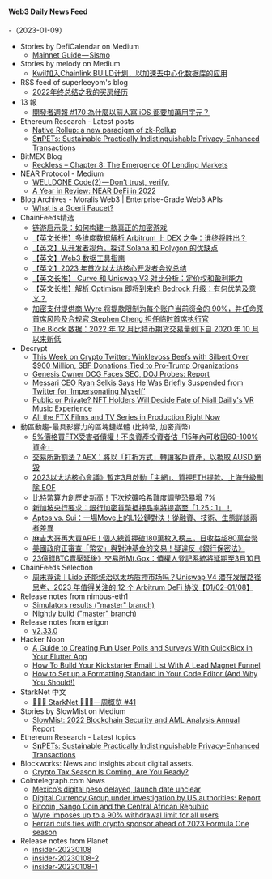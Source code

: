 #### Web3 Daily News Feed
-（2023-01-09）

- Stories by DefiCalendar on Medium
  - [Mainnet Guide — Sismo](https://medium.com/@CalendarDefi/mainnet-guide-sismo-2397305a025c?source=rss-4949be3a0c7a------2)
- Stories by melody on Medium
  - [Kwil加入Chainlink BUILD计划，以加速去中心化数据库的应用](https://medium.com/@melody8848/kwil%E5%8A%A0%E5%85%A5chainlink-build%E8%AE%A1%E5%88%92-%E4%BB%A5%E5%8A%A0%E9%80%9F%E5%8E%BB%E4%B8%AD%E5%BF%83%E5%8C%96%E6%95%B0%E6%8D%AE%E5%BA%93%E7%9A%84%E5%BA%94%E7%94%A8-184bdc335c15?source=rss-bfc6f454c0f9------2)
- RSS feed of superleeyom's blog
  - [2022年终总结之我的买房经历](https://github.com/superleeyom/blog/issues/53)
- 13 報
  - [開發者週報 #170 為什麼以前人寫 iOS 都要加萬用字元？](https://www.ethanhuang13.com/p/170)
- Ethereum Research - Latest posts
  - [Native Rollup: a new paradigm of zk-Rollup](https://ethresear.ch/t/native-rollup-a-new-paradigm-of-zk-rollup/14529/4)
  - [S𝛑PETs: Sustainable Practically Indistinguishable Privacy-Enhanced Transactions](https://ethresear.ch/t/s-pets-sustainable-practically-indistinguishable-privacy-enhanced-transactions/14565/1)
- BitMEX Blog
  - [Reckless – Chapter 8: The Emergence Of Lending Markets](https://blog.bitmex.com/reckless-chapter-8-the-emergence-of-lending-markets/)
- NEAR Protocol - Medium
  - [WELLDONE Code(2) — Don’t trust, verify.](https://medium.com/nearprotocol/welldone-code-2-dont-trust-verify-92a7ae2fe0b2?source=rss----1128a53be4a7---4)
  - [A Year in Review: NEAR DeFi in 2022](https://medium.com/nearprotocol/a-year-in-review-near-defi-in-2022-d3b3da093250?source=rss----1128a53be4a7---4)
- Blog Archives - Moralis Web3 | Enterprise-Grade Web3 APIs
  - [What is a Goerli Faucet?](https://moralis.io/what-is-a-goerli-faucet/)
- ChainFeeds精选
  - [链游启示录：如何构建一款真正的加密游戏](https://mirror.xyz/wheart.eth/TgeLTsEmBn1dmgGG6FQ8ArJUwhsDwVCJBnUPdipbdkw)
  - [【英文长推】多维度数据解析 Arbitrum 上 DEX 之争：谁终将胜出？](https://twitter.com/defi_mochi/status/1611730013782683648)
  - [【英文】从开发者视角，探讨 Solana 和 Polygon 的优缺点](https://www.coindesk.com/consensus-magazine/2023/01/06/solana-vs-polygon-a-developers-perspective/)
  - [【英文】Web3 数据工具指南](https://web3datadegens.substack.com/p/2b615d7f-1e3c-4af3-ab62-8879ddcf51d2)
  - [【英文】2023 年首次以太坊核心开发者会议总结](https://www.galaxy.com/research/insights/ethereum-all-core-developers-execution-call-152/)
  - [【英文长推】 Curve 和 Uniswap V3 对比分析：定价权和盈利能力](https://twitter.com/DeFi_Cheetah/status/1611798497250136069)
  - [【英文长推】解析 Optimism 即将到来的 Bedrock 升级：有何优势及意义？](https://twitter.com/Slappjakke/status/1611400784230625280)
  - [加密支付提供商 Wyre 将提款限制为每个账户当前资金的 90%，并任命原首席风险及合规官 Stephen Cheng 担任临时首席执行官](https://twitter.com/sendwyre/status/1611774169389080576)
  - [The Block 数据：2022 年 12 月比特币期货交易量创下自 2020 年 10 月以来新低](https://www.theblock.co/post/199817/bitcoin-futures-activity-fell-off-cliff-in-december)
- Decrypt
  - [This Week on Crypto Twitter: Winklevoss Beefs with Silbert Over $900 Million, SBF Donations Tied to Pro-Trump Organizations](https://decrypt.co/118675/this-week-on-crypto-twitter-winklevoss-silbert-sbf-trump-donations)
  - [Genesis Owner DCG Faces SEC, DOJ Probes: Report](https://decrypt.co/118671/sec-doj-dcg-investigation)
  - [Messari CEO Ryan Selkis Says He Was Briefly Suspended from Twitter for ‘Impersonating Myself’](https://decrypt.co/118645/messari-ceo-ryan-selkis-briefly-suspended-from-twitter-for-impersonating-myself)
  - [Public or Private? NFT Holders Will Decide Fate of Niall Dailly's VR Music Experience](https://decrypt.co/118604/public-private-nft-holders-decide-fate-niall-dailly-vr-music-experience)
  - [All the FTX Films and TV Series in Production Right Now](https://decrypt.co/118495/all-ftx-films-tv-series-production-right-now)
- 動區動趨-最具影響力的區塊鏈媒體 (比特幣, 加密貨幣)
  - [5%價格買FTX受害者債權！不良資產投資者估「15年內可收回60-100%資金」](https://www.blocktempo.com/thomas-braziel-expects-to-recover-60-to-100-of-ftx-assets/)
  - [交易所新割法？AEX：將以「打折方式」轉讓客戶資產，以換取 AUSD 銷毀](https://www.blocktempo.com/aex-exchanges-to-pay-back-the-user-funds-by-discount/)
  - [2023以太坊核心會議》暫定3月啟動「主網」、質押ETH提款、上海升級刪除 EOF](https://www.blocktempo.com/ethereum-all-core-developers-execution-call-152/)
  - [比特幣算力創歷史新高！下次挖礦哈希難度調整恐暴增 7%](https://www.blocktempo.com/bitcoin-hashrate-reaches-all-time-high/)
  - [新加坡央行要求：銀行加密貨幣抵押品率將提高至「1.25 : 1」！](https://www.blocktempo.com/singapore-takes-big-announce-to-protect-crypto-holders/)
  - [Aptos vs. Sui：一場Move上的L1公鏈對決！從融資、技術、生態詳談兩者差異](https://www.blocktempo.com/aptos-versus-sui-built-by-move-code/)
  - [麻吉大哥再大買APE！個人總質押破180萬枚入榜三，日收益超80萬台幣](https://www.blocktempo.com/machi-big-brother-ape-coin-staking-break-1-8-million/)
  - [美國政府正審查「幣安」與對沖基金的交易！疑違反《銀行保密法》](https://www.blocktempo.com/us-subpoenas-hedge-funds-in-probe-of-crypto-exchange-binance/)
  - [23億鎂BTC賣壓延後》交易所Mt.Gox：債權人登記系統將延期至3月10日](https://www.blocktempo.com/creditor-registration-system-to-be-extended-by-two-months/)
- ChainFeeds Selection
  - [周末荐读｜Lido 还能统治以太坊质押市场吗？Uniswap V4 潜在发展路径思考、2023 年值得关注的 12 个 Arbitrum DeFi 协议【01/02-01/08】](https://chainfeeds.substack.com/p/lido-2023-12-arbitrum-defi-0102-0108)
- Release notes from nimbus-eth1
  - [Simulators results ("master" branch)](https://github.com/status-im/nimbus-eth1/releases/tag/sim-stat)
  - [Nightly build ("master" branch)](https://github.com/status-im/nimbus-eth1/releases/tag/nightly)
- Release notes from erigon
  - [v2.33.0](https://github.com/ledgerwatch/erigon/releases/tag/v2.33.0)
- Hacker Noon
  - [A Guide to Creating Fun User Polls and Surveys With QuickBlox in Your Flutter App](https://hackernoon.com/a-guide-to-creating-fun-user-polls-and-surveys-with-quickblox-in-your-flutter-app?source=rss)
  - [How To Build Your Kickstarter Email List With A Lead Magnet Funnel](https://hackernoon.com/how-to-build-your-kickstarter-email-list-with-a-lead-magnet-funnel?source=rss)
  - [How to Set up a Formatting Standard in Your Code Editor (And Why You Should!)](https://hackernoon.com/how-to-set-up-a-formatting-standard-in-your-code-editor-and-why-you-should?source=rss)
- StarkNet 中文
  - [👩🏽‍🚀 StarkNet 👨🏽‍🚀一周概览 #41](https://starknetzh.substack.com/p/starknet-41-08b)
- Stories by SlowMist on Medium
  - [SlowMist: 2022 Blockchain Security and AML Analysis Annual Report](https://slowmist.medium.com/slowmist-2022-blockchain-security-and-aml-analysis-annual-report-35928525abbf?source=rss-4ceeedda40e8------2)
- Ethereum Research - Latest topics
  - [S𝛑PETs: Sustainable Practically Indistinguishable Privacy-Enhanced Transactions](https://ethresear.ch/t/s-pets-sustainable-practically-indistinguishable-privacy-enhanced-transactions/14565)
- Blockworks: News and insights about digital assets.
  - [Crypto Tax Season Is Coming. Are You Ready?](https://blockworks.co/news/crypto-tax-season-is-coming)
- Cointelegraph.com News
  - [Mexico’s digital peso delayed, launch date unclear](https://cointelegraph.com/news/mexico-s-digital-peso-delayed-unclear-launch-date)
  - [Digital Currency Group under investigation by US authorities: Report](https://cointelegraph.com/news/digital-currency-group-under-investigation-by-u-s-authorities-report)
  - [Bitcoin, Sango Coin and the Central African Republic](https://cointelegraph.com/news/bitcoin-sango-coin-and-the-central-african-republic)
  - [Wyre imposes up to a 90% withdrawal limit for all users](https://cointelegraph.com/news/wyre-imposes-up-to-a-90-withdrawal-limit-for-all-users)
  - [Ferrari cuts ties with crypto sponsor ahead of 2023 Formula One season](https://cointelegraph.com/news/ferrari-cuts-ties-with-crypto-sponsor-ahead-of-2023-formula-one-season)
- Release notes from Planet
  - [insider-20230108](https://github.com/Planetable/Planet/releases/tag/insider-20230108)
  - [insider-20230108-2](https://github.com/Planetable/Planet/releases/tag/insider-20230108-2)
  - [insider-20230108-1](https://github.com/Planetable/Planet/releases/tag/insider-20230108-1)
